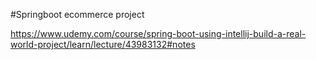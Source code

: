 #Springboot ecommerce project

https://www.udemy.com/course/spring-boot-using-intellij-build-a-real-world-project/learn/lecture/43983132#notes

